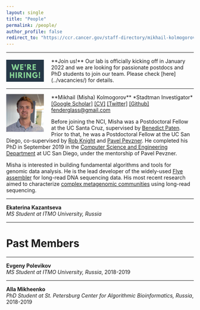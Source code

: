 ```yaml
---
layout: single
title: "People"
permalink: /people/
author_profile: false
redirect_to: "https://ccr.cancer.gov/staff-directory/mikhail-kolmogorov"
---
```


---

<img src="../assets/images/hiring.png" alt="hiring" style="width:20%; margin: 5px 20px 0 0;" align="left"/>
**Join us!** Our lab is officially kicking off in January 2022 and we are looking for passionate 
postdocs and PhD students to join our team. Please check [here](../vacancies/) for details.

---

<img src="../assets/images/misha.png" alt="Misha" style="width:20%; margin: 0px 20px 0 0;" align="left"/>
**Mikhail (Misha) Kolmogorov**  
*Stadtman Investigator*  
<a href="https://scholar.google.com/citations?user=wc5LHGcAAAAJ">[Google Scholar]</a> 
<a href="../assets/files/kolmogorov_cv.pdf">[CV]</a> 
<a href="https://twitter.com/MishaKolmogorov">[Twitter]</a> 
<a href="https://github.com/fenderglass">[Github]</a>  
<a href="mailto:fenderglass@gmail.com">fenderglass@gmail.com</a>

Before joining the NCI, Misha was a Postdoctoral Fellow at the UC Santa Cruz, 
supervised by [Benedict Paten](https://cglgenomics.ucsc.edu/).
Prior to that, he was a Postdoctoral Fellow at the UC San Diego, 
co-supervised by [Rob Knight](https://knightlab.ucsd.edu/) and 
[Pavel Pevzner](https://bioalgorithms.ucsd.edu/). He completed his PhD in September 2019 
in the [Computer Science and Engineering Department](https://cse.ucsd.edu/) 
at UC San Diego, under the mentorship of Pavel Pevzner.

Misha is interested in building fundamental algorithms
and tools for genomic data analysis. He is the lead developer
of the widely-used [Flye assembler](https://github.com/fenderglass/Flye) for long-read
DNA sequencing data. His most recent research aimed to characterize
[complex metagenomic communities](https://www.biorxiv.org/content/10.1101/2021.05.04.442591v1.abstract) 
using long-read sequencing.

---

**Ekaterina Kazantseva**  
*MS Student at ITMO University, Russia*

---

Past Members
============

---

**Evgeny Polevikov**  
*MS Student at ITMO University, Russia*, 2018-2019

---

**Alla Mikheenko**  
*PhD Student at St. Petersburg Center for Algorithmic Bioinformatics, Russia*, 2018-2019
